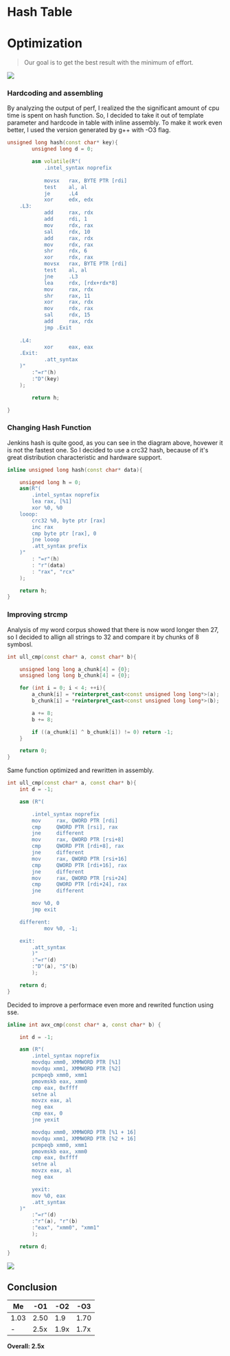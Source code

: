 # Hash Table


# Optimization 
> Our goal is to get the best result with the minimum of effort.

![](Images/slowo1.png)

### Hardcoding and assembling
By analyzing the output of perf, I realized the the significant amount of cpu time is spent on hash function. So, I decided to take it out of template parameter and hardcode in table with inline assembly. To make it work even better, I used the version generated by g++ with -O3 flag.
```C++
unsigned long hash(const char* key){
        unsigned long d = 0;

        asm volatile(R"(
            .intel_syntax noprefix
    
            movsx   rax, BYTE PTR [rdi]
            test    al, al
            je      .L4
            xor     edx, edx
    .L3:
            add     rax, rdx
            add     rdi, 1
            mov     rdx, rax
            sal     rdx, 10
            add     rax, rdx
            mov     rdx, rax
            shr     rdx, 6
            xor     rdx, rax
            movsx   rax, BYTE PTR [rdi]
            test    al, al
            jne     .L3
            lea     rdx, [rdx+rdx*8]
            mov     rax, rdx
            shr     rax, 11
            xor     rax, rdx
            mov     rdx, rax
            sal     rdx, 15
            add     rax, rdx
            jmp .Exit
    
    .L4:
            xor     eax, eax
    .Exit:
            .att_syntax
    )"
        :"=r"(h)
        :"D"(key)
    );

        return h;

}
```

### Changing Hash Function
Jenkins hash is quite good, as you can see in the diagram above, hovewer it is not the fastest one. So I decided to use a crc32 hash, because of it's great distribution characteristic and hardware support.
```C++
inline unsigned long hash(const char* data){

    unsigned long h = 0;
    asm(R"(
        .intel_syntax noprefix
        lea rax, [%1]
        xor %0, %0
    looop:
        crc32 %0, byte ptr [rax]
        inc rax
        cmp byte ptr [rax], 0
        jne looop 
        .att_syntax prefix
    )"
        : "=r"(h)
        : "r"(data)
        : "rax", "rcx"
	);    

    return h;
}

```

### Improving strcmp
Analysis of my word corpus showed that there is now word longer then 27, so I decided to allign all strings to 32 and compare it by chunks of 8 symbosl.
```C++
int ull_cmp(const char* a, const char* b){

	unsigned long long a_chunk[4] = {0};
	unsigned long long b_chunk[4] = {0};

	for (int i = 0; i < 4; ++i){
		a_chunk[i] = *reinterpret_cast<const unsigned long long*>(a);
		b_chunk[i] = *reinterpret_cast<const unsigned long long*>(b);

		a += 8;
		b += 8;

		if ((a_chunk[i] ^ b_chunk[i]) != 0) return -1;
	}

	return 0;
}
```
Same function optimized and rewritten in assembly.

```C++
int ull_cmp(const char* a, const char* b){
    int d = -1;

    asm (R"(

        .intel_syntax noprefix
        mov     rax, QWORD PTR [rdi]
        cmp     QWORD PTR [rsi], rax
        jne     different 
        mov     rax, QWORD PTR [rsi+8]
        cmp     QWORD PTR [rdi+8], rax
        jne     different 
        mov     rax, QWORD PTR [rsi+16]
        cmp     QWORD PTR [rdi+16], rax
        jne     different 
        mov     rax, QWORD PTR [rsi+24]
        cmp     QWORD PTR [rdi+24], rax
        jne     different 

        mov %0, 0
        jmp exit

    different:
            mov %0, -1;

    exit:
        .att_syntax
        )"
        :"=r"(d)
        :"D"(a), "S"(b)
        );

    return d;
}
```
Decided to improve a performace even more and rewrited function using sse.
```C++
inline int avx_cmp(const char* a, const char* b) {

    int d = -1;

    asm (R"(
        .intel_syntax noprefix
        movdqu xmm0, XMMWORD PTR [%1]
        movdqu xmm1, XMMWORD PTR [%2]
        pcmpeqb xmm0, xmm1
        pmovmskb eax, xmm0
        cmp eax, 0xffff
        setne al
        movzx eax, al
        neg eax
        cmp eax, 0
        jne yexit

        movdqu xmm0, XMMWORD PTR [%1 + 16]
        movdqu xmm1, XMMWORD PTR [%2 + 16]
        pcmpeqb xmm0, xmm1
        pmovmskb eax, xmm0
        cmp eax, 0xffff
        setne al
        movzx eax, al
        neg eax

        yexit:
        mov %0, eax
        .att_syntax
    )"
        :"=r"(d)
        :"r"(a), "r"(b)
        :"eax", "xmm0", "xmm1"
        );

    return d;
}

```
![](Images/fasto1.png)
## Conclusion

Me|-O1|-O2|-O3
--- | --- | --- | ---
1.03|2.50|1.9|1.70
-|2.5x|1.9x|1.7x

__Overall: 2.5x__
